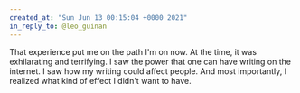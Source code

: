 ```yaml
---
created_at: "Sun Jun 13 00:15:04 +0000 2021"
in_reply_to: @leo_guinan
---
```


That experience put me on the path I'm on now. At the time, it was exhilarating and terrifying. I saw the power that one can have writing on the internet. I saw how my writing could affect people. And most importantly, I realized what kind of effect I didn't want to have.